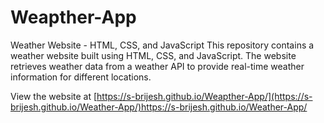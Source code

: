 # Weapther-App
Weather Website - HTML, CSS, and JavaScript  This repository contains a weather website built using HTML, CSS, and JavaScript. The website retrieves weather data from a weather API to provide real-time weather information for different locations.



View the website at [https://s-brijesh.github.io/Weapther-App/](https://s-brijesh.github.io/Weather-App/)https://s-brijesh.github.io/Weather-App/
